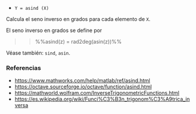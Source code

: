 * `Y = asind (X)`

Calcula el seno inverso en grados para cada elemento de `X`.

El seno inverso en grados se define por

>> %%asind(z) = rad2deg(asin(z))%%

Véase también: `sind`, `asin`.

### Referencias

* https://www.mathworks.com/help/matlab/ref/asind.html
* https://octave.sourceforge.io/octave/function/asind.html
* https://mathworld.wolfram.com/InverseTrigonometricFunctions.html
* https://es.wikipedia.org/wiki/Funci%C3%B3n_trigonom%C3%A9trica_inversa
